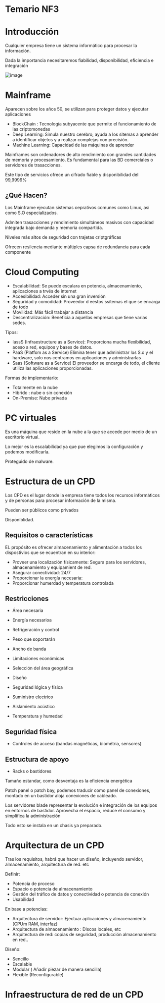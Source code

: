 # Temario NF3

# Introducción

Cualquier empresa tiene un sistema informático para procesar la información.

Dada la importancia necesitaremos fiabilidad, disponibilidad, eficiencia e integración

![image](https://github.com/user-attachments/assets/5b99d51b-5197-4a03-ac25-ea31c24ce715)

# Mainframe 

Aparecen sobre los años 50, se utilizan para proteger datos y ejecutar aplicaciones

- BlockChain : Tecnología subyacente que permite el funcionamiento de las criptomonedas
- Deep Learning: Simula nuestro cerebro, ayuda a los sitemas a aprender a identificar objetos y a realizar complejas con precisión.
- Machine Learning: Capacidad de las máquinas de aprender

Mainframes son ordenadores de alto rendimiento con grandes cantidades de memoria y procesamiento. Es fundamental para las BD comerciales o servidores de trasacciones.

Este tipo de servicios ofrece un cifrado fiable y disponibilidad del 99,9999%

## ¿Qué Hacen?

Los Mainframe ejecutan sistemas oeprativos comunes como Linux, así como S.O especializados.

Admiten trasacciones y rendimiento simultáneos masivos con capacidad integrada bajo demanda y memoria compartida.

Niveles más altos de seguridad con trajetas criptgráficas

Ofrecen resilencia mediante múltiples capsa de redundancia para cada componente

# Cloud Computing

- Escalabilidad: Se puede escalara en potencia, almacenamiento, aplicaciones a trvés de internet
- Accesibilidad: Acceder sin una gran inversión
- Seguridad y comodidad: Proveedor d eestos ssitemas el que se encarga de todo
- Movilidad: Más fácil trabajar a distancia
- Descentralización: Beneficia a aquellas empresas que tiene varias sedes.

Tipos:

- IassS (Infraestructure as a Service): Proporciona mucha flexibilidad, aceso a red, equipos y bases de datos.
- PaaS (Platfom as a Service) Elimina tener que administrar los S.o y el hardware, solo nos centramos en aplicaciones y administrarlas
- Saas (Software as a Service) El proveedor se encarga de todo, el cliente utiliza las aplicaciones proporcionadas.

Formas de implementarlo:

- Totalmente en la nube
- Hibrido : nube o sin conexión
- On-Premise: Nube privada

# PC virtuales

Es una máquina que reside en la nube a la que se accede por medio de un escritorio virtual.

Lo mejor es la escalabilidad ya que pue elegimos la configuración y podemos modificarla.

Proteguido de malware.

# Estructura de un CPD

Los CPD es el lugar donde la empresa tiene todos los recursos informáticos y de personas para procesar información de la misma.

Pueden ser públicos como privados

Disponiblidad.

## Requisitos o características

EL propósito es ofrecer almacenamiento y alimentación a todos los dispostivios que se ecuentran en su interior:

- Proveer una localización físicamente: Segura para los servidores, almacenamiento y equipamient de red.
- Asegurar conectividad: 24/7
- Proporcionar la energía necesaria:
- Proporcionar humerdad y temperatura controlada

## Restricciones

- Área necesaria
- Energía necesarioa
- Refrigeración y control
- Peso que soportarán
- Ancho de banda
- Limitaciones económicas
- Selección del área geográfica

- Diseño
- Seguridad lógica y física
- Suministro electrico
- Aislamiento acústico
- Temperatura y humedad

## Seguridad física

- Controles de acceso (bandas magnéticas, biométria, sensores)

## Estructura de apoyo

- Racks o bastidores

Tamaño estandar, como desventaja es la eficiencia energética

Patch panel o patch bay, podemos traducir como panel de conexiones, montado en un bastidor aloja conexiones de cableado.

Los servidores blade representar la evolución e integración de los equipos en entornos de bastidor. Aprovecha el espacio, reduce el consumo y simplifica la administración

Todo esto se instala en un chasis ya preparado.

# Arquitectura de un CPD

Tras los requisitos, habrá que hacer un diseño, incluyendo servidor, almacenamiento, arquitectura de red. etc

Definir:

- Potencia de proceso
- Espacio o potencia de almacenamiento
- Gestión del tráfico de datos y conectividad o potencia de conexión
- Usabilidad

En base a potencias:

- Arquitectura de servidor: Ejectuar aplicaciones y almacenamiento (CPUm RAM, interfaz)
- Arquitectura de almacenamiento : DIscos locales, etc
- Arquitectura de red: copias de seguridad, producción almacenamiento en red..

Diseño:

- Sencillo
- Escalable
- Modular ( Añadir piezar de manera sencilla)
- Flexible (Reconfigurable)

# Infraestructura de red de un CPD

